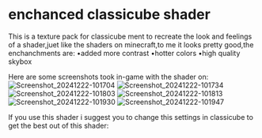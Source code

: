 # enchanced classicube shader
This is a texture pack for classicube ment to recreate the look and feelings of a shader,juet like the shaders on minecraft,to me it looks pretty good,the enchanchments are:
•added more contrast
•hotter colors
•high quality skybox

Here are some screenshots took in-game with the shader on:
![Screenshot_20241222-101704](https://github.com/user-attachments/assets/93eda019-81b6-4b08-b84b-dfbc0d3655c6)
![Screenshot_20241222-101734](https://github.com/user-attachments/assets/51106cef-87fb-43df-b820-e4feaac60bde)
![Screenshot_20241222-101803](https://github.com/user-attachments/assets/639ca304-6ea2-4981-b08c-ad4f2b22794d)
![Screenshot_20241222-101813](https://github.com/user-attachments/assets/a34898a1-6496-4aa8-98c1-1739b72826d5)
![Screenshot_20241222-101930](https://github.com/user-attachments/assets/b84c0979-2410-41e2-9aab-1b0cb94ac5da)
![Screenshot_20241222-101947](https://github.com/user-attachments/assets/7e9fe57e-9cd3-4234-b20d-3af09f0d4a6c)

If you use this shader i suggest you to change this settings in classicube to get the best out of this shader:

